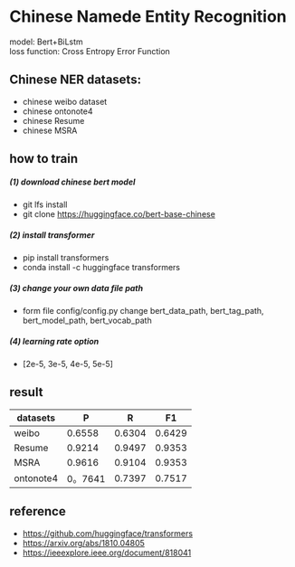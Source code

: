 Chinese Namede Entity Recognition
==
model: Bert+BiLstm  
loss function: Cross Entropy Error Function<br>

Chinese NER datasets: 
----
*  chinese weibo dataset<br>
*  chinese ontonote4<br>
*  chinese Resume<br>
*  chinese MSRA<br>

how to train
----
##### (1)  download chinese bert model

* git lfs install
* git clone https://huggingface.co/bert-base-chinese

##### (2)  install transformer

* pip install transformers
* conda install -c huggingface transformers

##### (3)  change your own data file path

* form file config/config.py change bert_data_path, bert_tag_path, bert_model_path, bert_vocab_path

##### (4) learning rate option

* [2e-5, 3e-5, 4e-5, 5e-5]

result
----

|datasets |  P  |  R  |  F1  |
|-------- |-----|-----|-----|
|  weibo  |0.6558|0.6304|0.6429|
| Resume  |0.9214|0.9497|0.9353|
|MSRA|0.9616|0.9104|0.9353|
|ontonote4|0。7641|0.7397|0.7517|

reference
----
* https://github.com/huggingface/transformers
* https://arxiv.org/abs/1810.04805
* https://ieeexplore.ieee.org/document/818041
